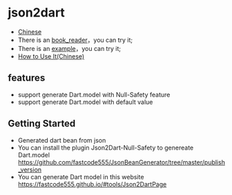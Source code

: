# json2dart

- [Chinese](README_CN.md)
- There is an [book_reader](https://github.com/fastcode555/book_reader)，you can try it;
- There is an [example](https://github.com/fastcode555/Json2Dart_Null_Safety/tree/develop_database/example)，you can try it;
- [How to Use It(Chinese)](json2dart_database.md)
## features

- support generate Dart.model with Null-Safety feature
- support generate Dart.model with default value

## Getting Started

- Generated dart bean from json
- You can install the plugin Json2Dart-Null-Safety to genereate
  Dart.model https://github.com/fastcode555/JsonBeanGenerator/tree/master/publish_version
- You can generate Dart model in this website https://fastcode555.github.io/#tools/Json2DartPage